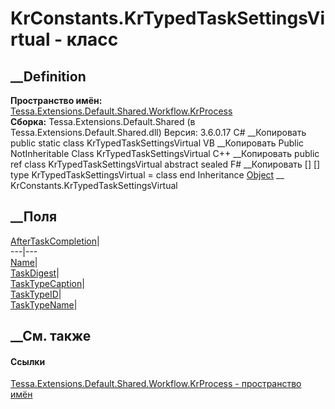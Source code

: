 # KrConstants.KrTypedTaskSettingsVirtual - класс
##  __Definition
 **Пространство имён:**
[Tessa.Extensions.Default.Shared.Workflow.KrProcess](N_Tessa_Extensions_Default_Shared_Workflow_KrProcess.htm)  
 **Сборка:** Tessa.Extensions.Default.Shared (в
Tessa.Extensions.Default.Shared.dll) Версия: 3.6.0.17
C# __Копировать
     public static class KrTypedTaskSettingsVirtual
VB __Копировать
     Public NotInheritable Class KrTypedTaskSettingsVirtual
C++ __Копировать
     public ref class KrTypedTaskSettingsVirtual abstract sealed
F# __Копировать
     [<AbstractClassAttribute>]
    [<SealedAttribute>]
    type KrTypedTaskSettingsVirtual = class end
Inheritance
    [Object](https://learn.microsoft.com/dotnet/api/system.object) __ KrConstants.KrTypedTaskSettingsVirtual
##  __Поля
[AfterTaskCompletion](F_Tessa_Extensions_Default_Shared_Workflow_KrProcess_KrConstants_KrTypedTaskSettingsVirtual_AfterTaskCompletion.htm)|  
---|---  
[Name](F_Tessa_Extensions_Default_Shared_Workflow_KrProcess_KrConstants_KrTypedTaskSettingsVirtual_Name.htm)|  
[TaskDigest](F_Tessa_Extensions_Default_Shared_Workflow_KrProcess_KrConstants_KrTypedTaskSettingsVirtual_TaskDigest.htm)|  
[TaskTypeCaption](F_Tessa_Extensions_Default_Shared_Workflow_KrProcess_KrConstants_KrTypedTaskSettingsVirtual_TaskTypeCaption.htm)|  
[TaskTypeID](F_Tessa_Extensions_Default_Shared_Workflow_KrProcess_KrConstants_KrTypedTaskSettingsVirtual_TaskTypeID.htm)|  
[TaskTypeName](F_Tessa_Extensions_Default_Shared_Workflow_KrProcess_KrConstants_KrTypedTaskSettingsVirtual_TaskTypeName.htm)|  
## __См. также
#### Ссылки
[Tessa.Extensions.Default.Shared.Workflow.KrProcess - пространство
имён](N_Tessa_Extensions_Default_Shared_Workflow_KrProcess.htm)
